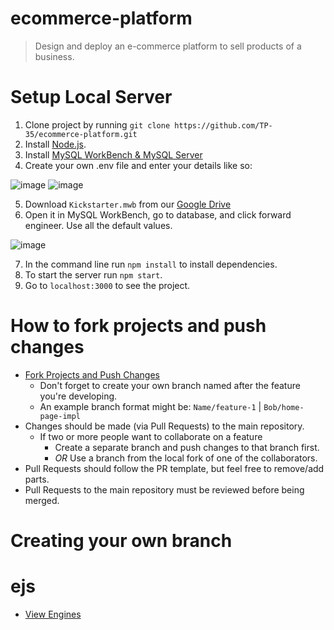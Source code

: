 # ecommerce-platform
> Design and deploy an e-commerce platform to sell products of a business.

# Setup Local Server
1. Clone project by running `git clone https://github.com/TP-35/ecommerce-platform.git`
2. Install [Node.js](https://nodejs.org/en/).
3. Install [MySQL WorkBench & MySQL Server](https://www.youtube.com/watch?v=u96rVINbAUI&ab_channel=WebDevSimplified)
4. Create your own .env file and enter your details like so: 

![image](https://user-images.githubusercontent.com/62181722/202520531-fa0b10ea-14c1-4f1f-a2c6-b6d05fdd732e.png)
![image](https://user-images.githubusercontent.com/62181722/202520473-fe5bcbbf-9ab4-4e58-801f-cd263423a0cd.png)

5. Download `Kickstarter.mwb` from our [Google Drive](https://drive.google.com/drive/folders/1JJGzM015G0oZWYAFDtbj2bBUZcqk4f79?usp=share_link)
6. Open it in MySQL WorkBench, go to database, and click forward engineer. Use all the default values. 

![image](https://user-images.githubusercontent.com/62181722/202523300-7709783d-a7f0-491c-aeb2-79a7cf096b7c.png)

7. In the command line run `npm install` to install dependencies.
8. To start the server run `npm start`.
9. Go to `localhost:3000` to see the project. 

# How to fork projects and push changes
- [Fork Projects and Push Changes](https://www.youtube.com/watch?v=8lGpZkjnkt4&ab_channel=Fireship)
  - Don't forget to create your own branch named after the feature you're developing.
  - An example branch format might be: `Name/feature-1` | `Bob/home-page-impl`
- Changes should be made (via Pull Requests) to the main repository. 
  - If two or more people want to collaborate on a feature
    - Create a separate branch and push changes to that branch first.
    - *OR* Use a branch from the local fork of one of the collaborators.
- Pull Requests should follow the PR template, but feel free to remove/add parts.
- Pull Requests to the main repository must be reviewed before being merged.

# Creating your own branch

# ejs 
- [View Engines](https://www.youtube.com/watch?v=yXEesONd_54&ab_channel=TheNetNinja)
